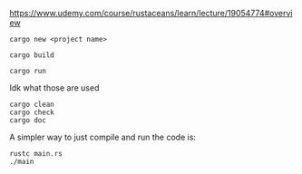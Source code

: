 https://www.udemy.com/course/rustaceans/learn/lecture/19054774#overview

```
cargo new <project name>
```

```
cargo build
```

```
cargo run
```

Idk what those are used
```
cargo clean
cargo check
cargo doc
```

A simpler way to just compile and run the code is:
```
rustc main.rs
./main
```




